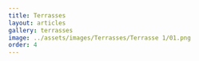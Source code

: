 ```yaml
---
title: Terrasses
layout: articles 
gallery: terrasses
image: ../assets/images/Terrasses/Terrasse 1/01.png
order: 4
---
```

